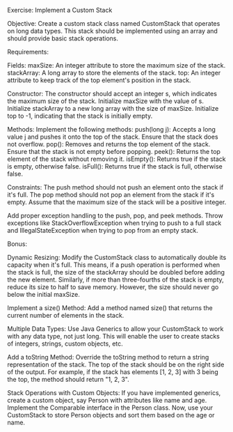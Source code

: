 Exercise: Implement a Custom Stack

Objective:
Create a custom stack class named CustomStack that operates on long data types. This stack should be implemented using an array and should provide basic stack operations.

Requirements:

Fields:
maxSize: An integer attribute to store the maximum size of the stack.
stackArray: A long array to store the elements of the stack.
top: An integer attribute to keep track of the top element's position in the stack.

Constructor:
The constructor should accept an integer s, which indicates the maximum size of the stack.
Initialize maxSize with the value of s.
Initialize stackArray to a new long array with the size of maxSize.
Initialize top to -1, indicating that the stack is initially empty.

Methods: Implement the following methods:
push(long j): Accepts a long value j and pushes it onto the top of the stack. Ensure that the stack does not overflow.
pop(): Removes and returns the top element of the stack. Ensure that the stack is not empty before popping.
peek(): Returns the top element of the stack without removing it.
isEmpty(): Returns true if the stack is empty, otherwise false.
isFull(): Returns true if the stack is full, otherwise false.

Constraints:
The push method should not push an element onto the stack if it's full.
The pop method should not pop an element from the stack if it's empty.
Assume that the maximum size of the stack will be a positive integer.

Add proper exception handling to the push, pop, and peek methods. Throw exceptions like StackOverflowException when trying to push to a full stack and IllegalStateException when trying to pop from an empty stack.

Bonus:

Dynamic Resizing:
Modify the CustomStack class to automatically double its capacity when it's full. This means, if a push operation is performed when the stack is full, the size of the stackArray should be doubled before adding the new element.
Similarly, if more than three-fourths of the stack is empty, reduce its size to half to save memory. However, the size should never go below the initial maxSize.

Implement a size() Method:
Add a method named size() that returns the current number of elements in the stack.

Multiple Data Types:
Use Java Generics to allow your CustomStack to work with any data type, not just long. This will enable the user to create stacks of integers, strings, custom objects, etc.

Add a toString Method:
Override the toString method to return a string representation of the stack. 
The top of the stack should be on the right side of the output. 
For example, if the stack has elements [1, 2, 3] with 3 being the top,
the method should return "1, 2, 3".

Stack Operations with Custom Objects:
If you have implemented generics, create a custom object, say Person with attributes like name and age. Implement the Comparable interface in the Person class. Now, use your CustomStack to store Person objects and sort them based on the age or name.

